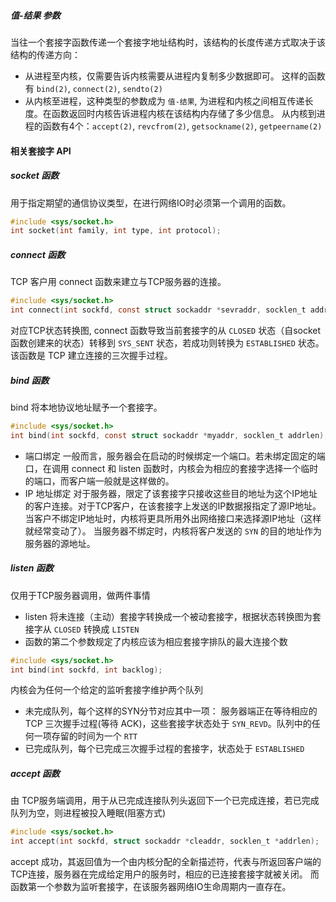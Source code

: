 ##### 值-结果 参数
当往一个套接字函数传递一个套接字地址结构时，该结构的长度传递方式取决于该结构的传递方向：
- 从进程至内核，仅需要告诉内核需要从进程内复制多少数据即可。
这样的函数有 `bind(2)`, `connect(2)`, `sendto(2)`
- 从内核至进程，这种类型的参数成为 `值-结果`, 为进程和内核之间相互传递长度。在函数返回时内核告诉进程内核在该结构内存储了多少信息。
从内核到进程的函数有4个：`accept(2)`, `revcfrom(2)`, `getsockname(2)`, `getpeername(2)`

#### 相关套接字 API

##### socket 函数
用于指定期望的通信协议类型，在进行网络IO时必须第一个调用的函数。

``` c
#include <sys/socket.h>
int socket(int family, int type, int protocol);
```

##### connect 函数
TCP 客户用 connect 函数来建立与TCP服务器的连接。
```c
#include <sys/socket.h>
int connect(int sockfd, const struct sockaddr *sevraddr, socklen_t addrlen);
```

对应TCP状态转换图, connect 函数导致当前套接字的从 `CLOSED` 状态（自socket函数创建来的状态）转移到 `SYS_SENT` 状态，若成功则转换为 `ESTABLISHED` 状态。该函数是 TCP 建立连接的三次握手过程。

##### bind 函数
bind 将本地协议地址赋予一个套接字。
```c
#include <sys/socket.h>
int bind(int sockfd, const struct sockaddr *myaddr, socklen_t addrlen);
```

- 端口绑定
一般而言，服务器会在启动的时候绑定一个端口。若未绑定固定的端口，在调用 connect 和 listen 函数时，内核会为相应的套接字选择一个临时的端口，而客户端一般就是这样做的。
- IP 地址绑定
对于服务器，限定了该套接字只接收这些目的地址为这个IP地址的客户连接。对于TCP客户，在该套接字上发送的IP数据报指定了源IP地址。
当客户不绑定IP地址时，内核将更具所用外出网络接口来选择源IP地址（这样就经常变动了）。
当服务器不绑定时，内核将客户发送的 `SYN` 的目的地址作为服务器的源地址。

##### listen 函数
仅用于TCP服务器调用，做两件事情
- listen 将未连接（主动）套接字转换成一个被动套接字，根据状态转换图为套接字从 `CLOSED` 转换成 `LISTEN`
- 函数的第二个参数规定了内核应该为相应套接字排队的最大连接个数
```c
#include <sys/socket.h>
int bind(int sockfd, int backlog);
```

内核会为任何一个给定的监听套接字维护两个队列
- 未完成队列，每个这样的SYN分节对应其中一项：
服务器端正在等待相应的 TCP 三次握手过程(等待 ACK)，这些套接字状态处于 `SYN_REVD`。队列中的任何一项存留的时间为一个 `RTT`
- 已完成队列，每个已完成三次握手过程的套接字，状态处于 `ESTABLISHED`

##### accept 函数
由 TCP服务端调用，用于从已完成连接队列头返回下一个已完成连接，若已完成队列为空，则进程被投入睡眠(阻塞方式)
```c
#include <sys/socket.h>
int accept(int sockfd, struct sockaddr *cleaddr, socklen_t *addrlen);
```
accept 成功，其返回值为一个由内核分配的全新描述符，代表与所返回客户端的TCP连接，服务器在完成给定用户的服务时，相应的已连接套接字就被关闭。
而函数第一个参数为监听套接字，在该服务器网络IO生命周期内一直存在。